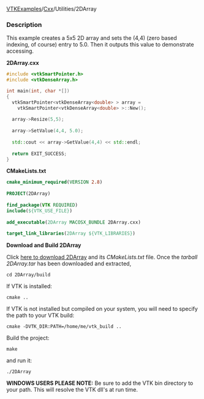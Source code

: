 [VTKExamples](Home)/[Cxx](Cxx)/Utilities/2DArray

### Description
This example creates a 5x5 2D array and sets the (4,4) (zero based indexing, of course) entry to 5.0. Then it outputs this value to demonstrate accessing.

**2DArray.cxx**
```c++
#include <vtkSmartPointer.h>
#include <vtkDenseArray.h>

int main(int, char *[])
{
  vtkSmartPointer<vtkDenseArray<double> > array = 
    vtkSmartPointer<vtkDenseArray<double> >::New();
  
  array->Resize(5,5);
  
  array->SetValue(4,4, 5.0);
  
  std::cout << array->GetValue(4,4) << std::endl;
  
  return EXIT_SUCCESS;
}
```
**CMakeLists.txt**
```cmake
cmake_minimum_required(VERSION 2.8)
 
PROJECT(2DArray)
 
find_package(VTK REQUIRED)
include(${VTK_USE_FILE})
 
add_executable(2DArray MACOSX_BUNDLE 2DArray.cxx)
 
target_link_libraries(2DArray ${VTK_LIBRARIES})
```

**Download and Build 2DArray**

Click [here to download 2DArray](https://github.com/lorensen/VTKWikiExamplesTarballs/raw/master/2DArray.tar) and its *CMakeLists.txt* file.
Once the *tarball 2DArray.tar* has been downloaded and extracted,
```
cd 2DArray/build 
```
If VTK is installed:
```
cmake ..
```
If VTK is not installed but compiled on your system, you will need to specify the path to your VTK build:
```
cmake -DVTK_DIR:PATH=/home/me/vtk_build ..
```
Build the project:
```
make
```
and run it:
```
./2DArray
```
**WINDOWS USERS PLEASE NOTE:** Be sure to add the VTK bin directory to your path. This will resolve the VTK dll's at run time.

